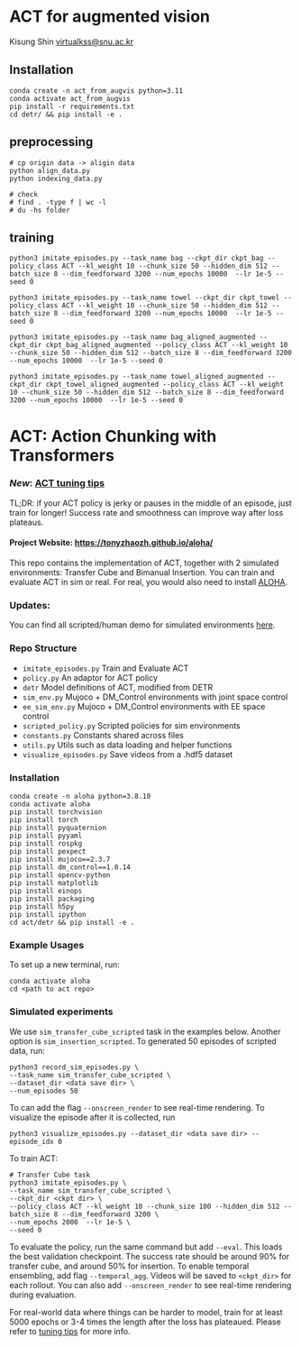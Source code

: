 # ACT for augmented vision
Kisung Shin
virtualkss@snu.ac.kr

## Installation
```
conda create -n act_from_augvis python=3.11
conda activate act_from_augvis
pip install -r requirements.txt
cd detr/ && pip install -e .

```
## preprocessing
```
# cp origin data -> aligin data
python align_data.py
python indexing_data.py

# check
# find . -type f | wc -l
# du -hs folder
```

## training
```
python3 imitate_episodes.py --task_name bag --ckpt_dir ckpt_bag --policy_class ACT --kl_weight 10 --chunk_size 50 --hidden_dim 512 --batch_size 8 --dim_feedforward 3200 --num_epochs 10000  --lr 1e-5 --seed 0

python3 imitate_episodes.py --task_name towel --ckpt_dir ckpt_towel --policy_class ACT --kl_weight 10 --chunk_size 50 --hidden_dim 512 --batch_size 8 --dim_feedforward 3200 --num_epochs 10000  --lr 1e-5 --seed 0

python3 imitate_episodes.py --task_name bag_aligned_augmented --ckpt_dir ckpt_bag_aligned_augmented --policy_class ACT --kl_weight 10 --chunk_size 50 --hidden_dim 512 --batch_size 8 --dim_feedforward 3200 --num_epochs 10000  --lr 1e-5 --seed 0

python3 imitate_episodes.py --task_name towel_aligned_augmented --ckpt_dir ckpt_towel_aligned_augmented --policy_class ACT --kl_weight 10 --chunk_size 50 --hidden_dim 512 --batch_size 8 --dim_feedforward 3200 --num_epochs 10000  --lr 1e-5 --seed 0

```



# ACT: Action Chunking with Transformers

### *New*: [ACT tuning tips](https://docs.google.com/document/d/1FVIZfoALXg_ZkYKaYVh-qOlaXveq5CtvJHXkY25eYhs/edit?usp=sharing)
TL;DR: if your ACT policy is jerky or pauses in the middle of an episode, just train for longer! Success rate and smoothness can improve way after loss plateaus.

#### Project Website: https://tonyzhaozh.github.io/aloha/

This repo contains the implementation of ACT, together with 2 simulated environments:
Transfer Cube and Bimanual Insertion. You can train and evaluate ACT in sim or real.
For real, you would also need to install [ALOHA](https://github.com/tonyzhaozh/aloha).

### Updates:
You can find all scripted/human demo for simulated environments [here](https://drive.google.com/drive/folders/1gPR03v05S1xiInoVJn7G7VJ9pDCnxq9O?usp=share_link).


### Repo Structure
- ``imitate_episodes.py`` Train and Evaluate ACT
- ``policy.py`` An adaptor for ACT policy
- ``detr`` Model definitions of ACT, modified from DETR
- ``sim_env.py`` Mujoco + DM_Control environments with joint space control
- ``ee_sim_env.py`` Mujoco + DM_Control environments with EE space control
- ``scripted_policy.py`` Scripted policies for sim environments
- ``constants.py`` Constants shared across files
- ``utils.py`` Utils such as data loading and helper functions
- ``visualize_episodes.py`` Save videos from a .hdf5 dataset


### Installation

    conda create -n aloha python=3.8.10
    conda activate aloha
    pip install torchvision
    pip install torch
    pip install pyquaternion
    pip install pyyaml
    pip install rospkg
    pip install pexpect
    pip install mujoco==2.3.7
    pip install dm_control==1.0.14
    pip install opencv-python
    pip install matplotlib
    pip install einops
    pip install packaging
    pip install h5py
    pip install ipython
    cd act/detr && pip install -e .

### Example Usages

To set up a new terminal, run:

    conda activate aloha
    cd <path to act repo>

### Simulated experiments

We use ``sim_transfer_cube_scripted`` task in the examples below. Another option is ``sim_insertion_scripted``.
To generated 50 episodes of scripted data, run:

    python3 record_sim_episodes.py \
    --task_name sim_transfer_cube_scripted \
    --dataset_dir <data save dir> \
    --num_episodes 50

To can add the flag ``--onscreen_render`` to see real-time rendering.
To visualize the episode after it is collected, run

    python3 visualize_episodes.py --dataset_dir <data save dir> --episode_idx 0

To train ACT:
    
    # Transfer Cube task
    python3 imitate_episodes.py \
    --task_name sim_transfer_cube_scripted \
    --ckpt_dir <ckpt dir> \
    --policy_class ACT --kl_weight 10 --chunk_size 100 --hidden_dim 512 --batch_size 8 --dim_feedforward 3200 \
    --num_epochs 2000  --lr 1e-5 \
    --seed 0


To evaluate the policy, run the same command but add ``--eval``. This loads the best validation checkpoint.
The success rate should be around 90% for transfer cube, and around 50% for insertion.
To enable temporal ensembling, add flag ``--temporal_agg``.
Videos will be saved to ``<ckpt_dir>`` for each rollout.
You can also add ``--onscreen_render`` to see real-time rendering during evaluation.

For real-world data where things can be harder to model, train for at least 5000 epochs or 3-4 times the length after the loss has plateaued.
Please refer to [tuning tips](https://docs.google.com/document/d/1FVIZfoALXg_ZkYKaYVh-qOlaXveq5CtvJHXkY25eYhs/edit?usp=sharing) for more info.

